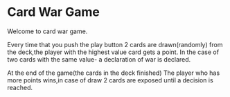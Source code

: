 # Card War Game
Welcome to card war game.

Every time that you push the play button 2 cards are drawn(randomly) from the deck,the player with the highest value card gets a point.
In the case of two cards with the same value- a declaration of war is declared.

At the end of the game(the cards in the deck finished) The player who has more points wins,in case of draw 2 cards are exposed until a decision is reached.

